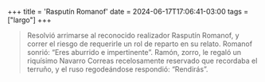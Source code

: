 +++
title = 'Rasputín Romanof'
date = 2024-06-17T17:06:41-03:00
tags = ["largo"]
+++

> Resolvió arrimarse al reconocido realizador Rasputín Romanof, y correr el riesgo de requerirle un rol de reparto en su relato. Romanof sonrió: “Eres aburrido e impertinente”. Ramón, zorro, le regaló un riquísimo Navarro Correas recelosamente reservado que recordaba el terruño, y el ruso regodeándose respondió: “Rendirás”.

<!--more-->
